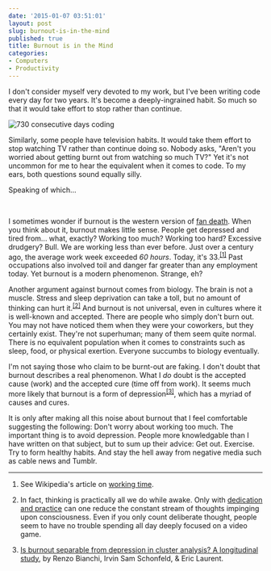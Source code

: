 ```yaml
---
date: '2015-01-07 03:51:01'
layout: post
slug: burnout-is-in-the-mind
published: true
title: Burnout is in the Mind
categories:
- Computers
- Productivity
---
```


I don't consider myself very devoted to my work, but I've been writing code every day for two years. It's become a deeply-ingrained habit. So much so that it would take effort to stop rather than continue.

<img alt="730 consecutive days coding" title="Many have TV viewing streaks longer than this." src="/images/github_streak_2_years.png" />

Similarly, some people have television habits. It would take them effort to stop watching TV rather than continue doing so. Nobody asks, "Aren't you worried about getting burnt out from watching so much TV?" Yet it's not uncommon for me to hear the equivalent when it comes to code. To my ears, both questions sound equally silly.

Speaking of which...

<br />

I sometimes wonder if burnout is the western version of [fan death](https://en.wikipedia.org/wiki/Fan_death). When you think about it, burnout makes little sense. People get depressed and tired from... what, exactly? Working too much? Working too hard? Excessive drudgery? Bull. We are working less than ever before. Just over a century ago, the average work week exceeded *60 hours*. Today, it's 33.<sup>[\[1\]](#ref_1)</sup> Past occupations also involved toil and danger far greater than any employment today. Yet burnout is a modern phenomenon. Strange, eh?

Another argument against burnout comes from biology. The brain is not a muscle. Stress and sleep deprivation can take a toll, but no amount of thinking can hurt it.<sup>[\[2\]](#ref_2)</sup> And burnout is not universal, even in cultures where it is well-known and accepted. There are people who simply don't burn out. You may not have noticed them when they were your coworkers, but they certainly exist. They're not superhuman; many of them seem quite normal. There is no equivalent population when it comes to constraints such as sleep, food, or physical exertion. Everyone succumbs to biology eventually.

I'm not saying those who claim to be burnt-out are faking. I don't doubt that burnout describes a real phenomenon. What I *do* doubt is the accepted cause (work) and the accepted cure (time off from work). It seems much more likely that burnout is a form of depression<sup>[\[3\]](#ref_3)</sup>, which has a myriad of causes and cures.

It is only after making all this noise about burnout that I feel comfortable suggesting the following: Don't worry about working too much. The important thing is to avoid depression. People more knowledgable than I have written on that subject, but to sum up their advice: Get out. Exercise. Try to form healthy habits. And stay the hell away from negative media such as cable news and Tumblr.

---

1. <span id="ref_1"></span>See Wikipedia's article on [working time](https://en.wikipedia.org/wiki/Working_time#Gradual_decrease_in_working_hours).

2. <span id="ref_2"></span>In fact, thinking is practically all we do while awake. Only with [dedication and practice](https://en.wikipedia.org/wiki/Mindfulness) can one reduce the constant stream of thoughts impinging upon consciousness. Even if you only count deliberate thought, people seem to have no trouble spending all day deeply focused on a video game.

3. <span id="red_3"></span>[Is burnout separable from depression in cluster analysis? A longitudinal study](/files/Bianchi_20R__20et_20al__20_28in_20press_29.pdf), by Renzo Bianchi, Irvin Sam Schonfeld, & Eric Laurent.
